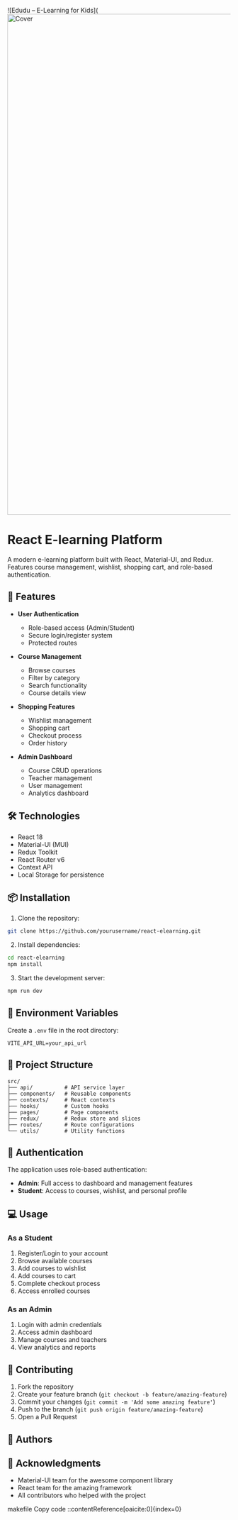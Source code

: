 ![Edudu – E-Learning for Kids](<img width="1440" height="1130" alt="Cover" src="https://github.com/user-attachments/assets/70dda61a-6e6d-43b1-b85f-fcb89a9e787a" />
 # React E-learning Platform

A modern e-learning platform built with React, Material-UI, and Redux. Features course management, wishlist, shopping cart, and role-based authentication.

## 🚀 Features

- **User Authentication**
  - Role-based access (Admin/Student)
  - Secure login/register system
  - Protected routes

- **Course Management**
  - Browse courses
  - Filter by category
  - Search functionality
  - Course details view

- **Shopping Features**
  - Wishlist management
  - Shopping cart
  - Checkout process
  - Order history

- **Admin Dashboard**
  - Course CRUD operations
  - Teacher management
  - User management
  - Analytics dashboard

## 🛠️ Technologies

- React 18
- Material-UI (MUI)
- Redux Toolkit
- React Router v6
- Context API
- Local Storage for persistence

## 📦 Installation

1. Clone the repository:
```bash
git clone https://github.com/yourusername/react-elearning.git
```

2. Install dependencies:
```bash
cd react-elearning
npm install
```

3. Start the development server:
```bash
npm run dev
```

## 🔑 Environment Variables

Create a `.env` file in the root directory:

```env
VITE_API_URL=your_api_url
```

## 📂 Project Structure

```
src/
├── api/          # API service layer
├── components/   # Reusable components
├── contexts/     # React contexts
├── hooks/        # Custom hooks
├── pages/        # Page components
├── redux/        # Redux store and slices
├── routes/       # Route configurations
└── utils/        # Utility functions
```

## 🔐 Authentication

The application uses role-based authentication:
- **Admin**: Full access to dashboard and management features
- **Student**: Access to courses, wishlist, and personal profile

## 💻 Usage

### As a Student
1. Register/Login to your account
2. Browse available courses
3. Add courses to wishlist
4. Add courses to cart
5. Complete checkout process
6. Access enrolled courses

### As an Admin
1. Login with admin credentials
2. Access admin dashboard
3. Manage courses and teachers
4. View analytics and reports

## 🤝 Contributing

1. Fork the repository
2. Create your feature branch (`git checkout -b feature/amazing-feature`)
3. Commit your changes (`git commit -m 'Add some amazing feature'`)
4. Push to the branch (`git push origin feature/amazing-feature`)
5. Open a Pull Request

## 👥 Authors

 

## 🙏 Acknowledgments

- Material-UI team for the awesome component library
- React team for the amazing framework
- All contributors who helped with the project



makefile
Copy code
::contentReference[oaicite:0]{index=0}
